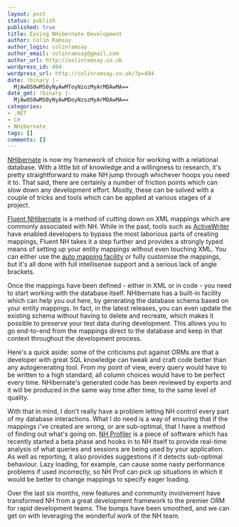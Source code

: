 ```yaml
---
layout: post
status: publish
published: true
title: Easing NHibernate Development
author: Colin Ramsay
author_login: colinramsay
author_email: colinramsay@gmail.com
author_url: http://colinramsay.co.uk
wordpress_id: 494
wordpress_url: http://colinramsay.co.uk/?p=494
date: !binary |-
  MjAwOS0wMS0yNyAwMToyNzozMyArMDAwMA==
date_gmt: !binary |-
  MjAwOS0wMS0yNyAwMDoyNzozMyArMDAwMA==
categories:
- .NET
- C#
- NHibernate
tags: []
comments: []
---
```

<p><a href="http://www.hibernate.org/343.html">NHibernate</a> is now my framework of choice for working with a relational database. With a little bit of knowledge and a willingness to research, it's pretty straightforward to make NH jump through whichever hoops you need it to. That said, there are certainly a number of friction points which can slow down any development effort. Mostly, these can be solved with a couple of tricks and tools which can be applied at various stages of a project.</p>
<p><a href="http://code.google.com/p/fluent-nhibernate/">Fluent NHibernate</a> is a method of cutting down on XML mappings which are commonly associated with NH. While in the past, tools such as <a href="http://altinoren.com/activewriter/">ActiveWriter</a> have enabled developers to bypass the most laborious parts of creating mappings, Fluent NH takes it a step further and provides a strongly typed means of setting up your entity mappings without even touching XML. You can either use the <a href="http://blog.jagregory.com/2009/01/10/fluent-nhibernate-auto-mapping-introduction/">auto mapping facility</a> or fully customise the mappings, but it's all done with full intellisense support and a serious lack of angle brackets.</p>
<p>Once the mappings have been defined - either in XML or in code - you need to start working with the database itself. NHibernate has a built-in facility which can help you out here, by generating the database schema based on your entity mappings. In fact, in the latest releases, you can even update the existing schema without having to delete and recreate, which makes it possible to preserve your test data during development. This allows you to go end-to-end from the mappings direct to the database and keep in that context throughout the development process.</p>
<p>Here's a quick aside: some of the criticisms put against ORMs are that a developer with great SQL knowledge can tweak and craft code better than any autogenerating tool. From my point of view, every query would have to be written to a high standard, all column choices would have to be perfect every time. NHibernate's generated code has been reviewed by experts and it will be produced in the same way time after time, to the same level of quality.</p>
<p>With that in mind, I don't really have a problem letting NH control every part of my database interactions. What I do need is a way of ensuring that if the mappings i've created are wrong, or are sub-optimal, that I have a method of finding out what's going on. <a href="http://www.nhprof.com/">NH Profiler</a> is a piece of software which has recently started a beta phase and hooks in to NH itself to provide real-time analysis of what queries and sessions are being used by your application. As well as reporting, it also provides suggestions if it detects sub-optimal behaviour. Lazy loading, for example, can cause some nasty performance problems if used incorrectly, so NH Prof can pick up situations in which it would be better to change mappings to specify eager loading.</p>
<p>Over the last six months, new features and community involvement have transformed NH from a great development framework to the premier ORM for rapid development teams. The bumps have been smoothed, and we can get on with leveraging the wonderful work of the NH team.</p>
